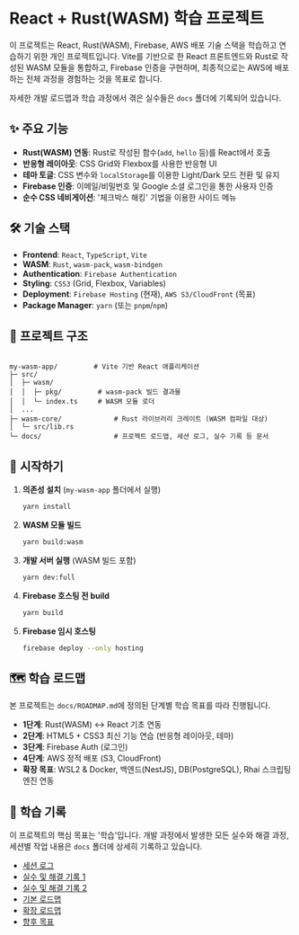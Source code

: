 # React + Rust(WASM) 학습 프로젝트

이 프로젝트는 React, Rust(WASM), Firebase, AWS 배포 기술 스택을 학습하고 연습하기 위한 개인 프로젝트입니다. Vite를 기반으로 한 React 프론트엔드와 Rust로 작성된 WASM 모듈을 통합하고, Firebase 인증을 구현하며, 최종적으로는 AWS에 배포하는 전체 과정을 경험하는 것을 목표로 합니다.

자세한 개발 로드맵과 학습 과정에서 겪은 실수들은 `docs` 폴더에 기록되어 있습니다.

## ✨ 주요 기능

-   **Rust(WASM) 연동**: Rust로 작성된 함수(`add`, `hello` 등)를 React에서 호출
-   **반응형 레이아웃**: CSS Grid와 Flexbox를 사용한 반응형 UI
-   **테마 토글**: CSS 변수와 `localStorage`를 이용한 Light/Dark 모드 전환 및 유지
-   **Firebase 인증**: 이메일/비밀번호 및 Google 소셜 로그인을 통한 사용자 인증
-   **순수 CSS 네비게이션**: '체크박스 해킹' 기법을 이용한 사이드 메뉴

## 🛠️ 기술 스택

-   **Frontend**: `React`, `TypeScript`, `Vite`
-   **WASM**: `Rust`, `wasm-pack`, `wasm-bindgen`
-   **Authentication**: `Firebase Authentication`
-   **Styling**: `CSS3` (Grid, Flexbox, Variables)
-   **Deployment**: `Firebase Hosting` (현재), `AWS S3/CloudFront` (목표)
-   **Package Manager**: `yarn` (또는 `pnpm`/`npm`)

## 📁 프로젝트 구조

```

my-wasm-app/         # Vite 기반 React 애플리케이션
├─ src/
│  ├─ wasm/
│  │  ├─ pkg/         # wasm-pack 빌드 결과물
│  │  └─ index.ts     # WASM 모듈 로더
│  ...
├─ wasm-core/             # Rust 라이브러리 크레이트 (WASM 컴파일 대상)
│  └─ src/lib.rs
└─ docs/                  # 프로젝트 로드맵, 세션 로그, 실수 기록 등 문서
```

## 🚀 시작하기

1.  **의존성 설치** (`my-wasm-app` 폴더에서 실행)

    ```bash
    yarn install
    ```

2.  **WASM 모듈 빌드**

    ```bash
    yarn build:wasm
    ```

3.  **개발 서버 실행** (WASM 빌드 포함)

    ```bash
    yarn dev:full
    ```

4. **Firebase 호스팅 전 build**

    ```bash
    yarn build
    ```

5. **Firebase 임시 호스팅**

    ```bash
    firebase deploy --only hosting
    ```

## 🗺️ 학습 로드맵

본 프로젝트는 `docs/ROADMAP.md`에 정의된 단계별 학습 목표를 따라 진행됩니다.

-   **1단계**: Rust(WASM) ↔ React 기초 연동
-   **2단계**: HTML5 + CSS3 최신 기능 연습 (반응형 레이아웃, 테마)
-   **3단계**: Firebase Auth (로그인)
-   **4단계**: AWS 정적 배포 (S3, CloudFront)
-   **확장 목표**: WSL2 & Docker, 백엔드(NestJS), DB(PostgreSQL), Rhai 스크립팅 엔진 연동

## 📝 학습 기록

이 프로젝트의 핵심 목표는 '학습'입니다. 개발 과정에서 발생한 모든 실수와 해결 과정, 세션별 작업 내용은 `docs` 폴더에 상세히 기록하고 있습니다.

-   [세션 로그](./docs/session_logs.md)
-   [실수 및 해결 기록 1](./docs/mistakes/)
-   [실수 및 해결 기록 2](./docs/troubleshooting/firebase-auth-deep-dive.md)
-   [기본 로드맵](./docs/ROADMAP.md)
-   [확장 로드맵](./docs/ROADMAP_EXTENTION.md)
-   [향후 목표](./docs/GOAL.md)